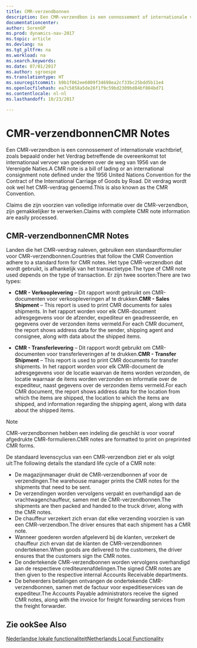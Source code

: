 ```yaml
---
title: CMR-verzendbonnen
description: Een CMR-verzendbon is een connossement of internationale vrachtbrief, zoals bepaald onder het Verdrag betreffende de overeenkomst tot internationaal vervoer van goederen over de weg van 1956 van de Verenigde Naties. Dit verdrag wordt ook wel het CMR-verdrag genoemd.
documentationcenter: 
author: SorenGP
ms.prod: dynamics-nav-2017
ms.topic: article
ms.devlang: na
ms.tgt_pltfrm: na
ms.workload: na
ms.search.keywords: 
ms.date: 07/01/2017
ms.author: sgroespe
ms.translationtype: HT
ms.sourcegitcommit: b9b1f062ee6009f34698ea2cf33bc25bdd5b11e4
ms.openlocfilehash: ea7c5858a5de26f1f9c59bd2309bd84bf804bd71
ms.contentlocale: nl-nl
ms.lasthandoff: 10/23/2017

---
```

# <a name="cmr-notes"></a><span data-ttu-id="2695c-104">CMR-verzendbonnen</span><span class="sxs-lookup"><span data-stu-id="2695c-104">CMR Notes</span></span>
<span data-ttu-id="2695c-105">Een CMR-verzendbon is een connossement of internationale vrachtbrief, zoals bepaald onder het Verdrag betreffende de overeenkomst tot internationaal vervoer van goederen over de weg van 1956 van de Verenigde Naties.</span><span class="sxs-lookup"><span data-stu-id="2695c-105">A CMR note is a bill of lading or an international consignment note defined under the 1956 United Nations Convention for the Contract of the International Carriage of Goods by Road.</span></span> <span data-ttu-id="2695c-106">Dit verdrag wordt ook wel het CMR-verdrag genoemd.</span><span class="sxs-lookup"><span data-stu-id="2695c-106">This is also known as the CMR Convention.</span></span>  

 <span data-ttu-id="2695c-107">Claims die zijn voorzien van volledige informatie over de CMR-verzendbon, zijn gemakkelijker te verwerken.</span><span class="sxs-lookup"><span data-stu-id="2695c-107">Claims with complete CMR note information are easily processed.</span></span>  

## <a name="cmr-notes"></a><span data-ttu-id="2695c-108">CMR-verzendbonnen</span><span class="sxs-lookup"><span data-stu-id="2695c-108">CMR Notes</span></span>  
<span data-ttu-id="2695c-109">Landen die het CMR-verdrag naleven, gebruiken een standaardformulier voor CMR-verzendbonnen.</span><span class="sxs-lookup"><span data-stu-id="2695c-109">Countries that follow the CMR Convention adhere to a standard form for CMR notes.</span></span> <span data-ttu-id="2695c-110">Het type CMR-verzendbon dat wordt gebruikt, is afhankelijk van het transactietype.</span><span class="sxs-lookup"><span data-stu-id="2695c-110">The type of CMR note used depends on the type of transaction.</span></span> <span data-ttu-id="2695c-111">Er zijn twee soorten:</span><span class="sxs-lookup"><span data-stu-id="2695c-111">There are two types:</span></span>  

- <span data-ttu-id="2695c-112">**CMR - Verkooplevering** – Dit rapport wordt gebruikt om CMR-documenten voor verkoopleveringen af te drukken.</span><span class="sxs-lookup"><span data-stu-id="2695c-112">**CMR - Sales Shipment** – This report is used to print CMR documents for sales shipments.</span></span> <span data-ttu-id="2695c-113">In het rapport worden voor elk CMR-document adresgegevens voor de afzender, expediteur en geadresseerde, en gegevens over de verzonden items vermeld.</span><span class="sxs-lookup"><span data-stu-id="2695c-113">For each CMR document, the report shows address data for the sender, shipping agent and consignee, along with data about the shipped items.</span></span>

- <span data-ttu-id="2695c-114">**CMR - Transferlevering** – Dit rapport wordt gebruikt om CMR-documenten voor transferleveringen af te drukken.</span><span class="sxs-lookup"><span data-stu-id="2695c-114">**CMR - Transfer Shipment** – This report is used to print CMR documents for transfer shipments.</span></span> <span data-ttu-id="2695c-115">In het rapport worden voor elk CMR-document de adresgegevens voor de locatie waarvan de items worden verzonden, de locatie waarnaar de items worden verzonden en informatie over de expediteur, naast gegevens over de verzonden items vermeld.</span><span class="sxs-lookup"><span data-stu-id="2695c-115">For each CMR document, the report shows address data for the location from which the items are shipped, the location to which the items are shipped, and information regarding the shipping agent, along with data about the shipped items.</span></span>  

> [!NOTE]  
>  <span data-ttu-id="2695c-116">CMR-verzendbonnen hebben een indeling die geschikt is voor vooraf afgedrukte CMR-formulieren.</span><span class="sxs-lookup"><span data-stu-id="2695c-116">CMR notes are formatted to print on preprinted CMR forms.</span></span>  

<span data-ttu-id="2695c-117">De standaard levenscyclus van een CMR-verzendbon ziet er als volgt uit:</span><span class="sxs-lookup"><span data-stu-id="2695c-117">The following details the standard life cycle of a CMR note:</span></span>  

- <span data-ttu-id="2695c-118">De magazijnmanager drukt de CMR-verzendbonnen af voor de verzendingen.</span><span class="sxs-lookup"><span data-stu-id="2695c-118">The warehouse manager prints the CMR notes for the shipments that need to be sent.</span></span>  
- <span data-ttu-id="2695c-119">De verzendingen worden vervolgens verpakt en overhandigd aan de vrachtwagenchauffeur, samen met de CMR-verzendbonnen.</span><span class="sxs-lookup"><span data-stu-id="2695c-119">The shipments are then packed and handed to the truck driver, along with the CMR notes.</span></span>  
- <span data-ttu-id="2695c-120">De chauffeur verzekert zich ervan dat elke verzending voorzien is van een CMR-verzendbon.</span><span class="sxs-lookup"><span data-stu-id="2695c-120">The driver ensures that each shipment has a CMR note.</span></span>  
- <span data-ttu-id="2695c-121">Wanneer goederen worden afgeleverd bij de klanten, verzekert de chauffeur zich ervan dat de klanten de CMR-verzendbonnen ondertekenen.</span><span class="sxs-lookup"><span data-stu-id="2695c-121">When goods are delivered to the customers, the driver ensures that the customers sign the CMR notes.</span></span>  
- <span data-ttu-id="2695c-122">De ondertekende CMR-verzendbonnen worden vervolgens overhandigd aan de respectieve crediteurenafdelingen.</span><span class="sxs-lookup"><span data-stu-id="2695c-122">The signed CMR notes are then given to the respective internal Accounts Receivable departments.</span></span>  
- <span data-ttu-id="2695c-123">De beheerders betalingen ontvangen de ondertekende CMR-verzendbonnen, samen met de factuur voor expeditieservices van de expediteur.</span><span class="sxs-lookup"><span data-stu-id="2695c-123">The Accounts Payable administrators receive the signed CMR notes, along with the invoice for freight forwarding services from the freight forwarder.</span></span>  

## <a name="see-also"></a><span data-ttu-id="2695c-124">Zie ook</span><span class="sxs-lookup"><span data-stu-id="2695c-124">See Also</span></span>  
 [<span data-ttu-id="2695c-125">Nederlandse lokale functionaliteit</span><span class="sxs-lookup"><span data-stu-id="2695c-125">Netherlands Local Functionality</span></span>](netherlands-local-functionality.md)

